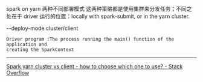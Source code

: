 
spark on yarn 两种不同部署模式
这两种策略都是使用集群来分发任务；不同之处在于 driver  运行的位置：locally with spark-submit, or in the yarn cluster.

--deploy-mode  cluster/client


	Driver program :The process running the main() function of the application and
	creating the SparkContext






---
[Spark yarn cluster vs client - how to choose which one to use? - Stack Overflow](https://stackoverflow.com/questions/41124428/spark-yarn-cluster-vs-client-how-to-choose-which-one-to-use)



